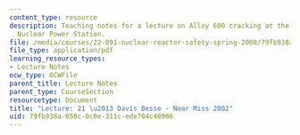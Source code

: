 ```yaml
---
content_type: resource
description: Teaching notes for a lecture on Alloy 600 cracking at the Davis Besse
  Nuclear Power Station.
file: /media/courses/22-091-nuclear-reactor-safety-spring-2008/79fb938a658c0c0e311cede704c46966_MIT22_091S08_lec21note.pdf
file_type: application/pdf
learning_resource_types:
- Lecture Notes
ocw_type: OCWFile
parent_title: Lecture Notes
parent_type: CourseSection
resourcetype: Document
title: "Lecture: 21 \u2013 Davis Besse - Near Miss 2002"
uid: 79fb938a-658c-0c0e-311c-ede704c46966
---
```

